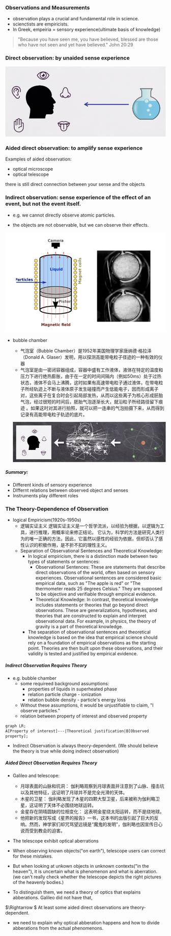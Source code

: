 ### Observations and Measurements

- observation plays a crucial and fundamental role in science. 
- scienctists are empiricists.
- In Greek, empeiria = sensory experience(ultimate basis of knowledge)

> "Because you have seen me, you have believed, blessed are those who have not seen and yet have believed." John 20:29

### Direct observation: by unaided sense experience

![](Pictures/observation01.png)

### Aided direct observation: to amplify sense experience

Examples of aided observation:
- optical microscope
- optical telescope

there is still direct connection between your sense and the objects

### Indirect observation: sense experience of the effect of an event, but not the event itself.

- e.g. we cannot directly observe atomic particles. 

- the objects are not observable, but we can observe their effects.

![](Pictures/observation02.png)

- bubble chamber
    - 气泡室（Bubble Chamber）是1952年美国物理学家唐纳德·格拉泽（Donald A. Glaser）发明，用以探测高能带电粒子径迹的一种有效的仪器
    - 气泡室是由一密闭容器组成，容器中盛有工作液体，液体在特定的温度和压力下进行绝热膨胀，由于在一定的时间间隔内（例如50ms）处于过热状态，液体不会马上沸腾，这时如果有高速带电粒子通过液体，在带电粒子所经轨迹上不断与液体原子发生碰撞而产生低能电子，因而形成离子对，这些离子在复合时会引起局部发热，从而以这些离子为核心形成胚胎气泡，经过很短的时间后，胚胎气泡逐渐长大，就沿粒子所经路径留下痕迹 。如果这时对其进行拍照，就可以把一连串的气泡拍摄下来，从而得到记录有高能带电粒子轨迹的底片。

    ![](Pictures/observation03.png)

##### Summary:
- Different kinds of sensory experience
- DIffernt relations between observed object and senses
- Instruments play different roles


### The Theory-Dependence of Observation

- logical Empiricism(1920s-1950s)
    - 逻辑实证主义 逻辑实证主义是一个哲学流派，以经验为根据，以逻辑为工具，进行推理，用概率论来修正结论。 它认为，科学的方法是研究人类行为的唯一正确的方法，因此，它虽然以感性的经验为依据，但却否认了感性认识的积极作用，是不折不扣的理性主义。
    - Separation of Observational Sentences and Theoretical Knowledge:
        - In logical empiricism, there is a distinction made between two types of statements or sentences:
            - Observational Sentences: These are statements that describe direct observations of the world, often based on sensory experiences. Observational sentences are considered basic empirical data, such as "The apple is red" or "The thermometer reads 25 degrees Celsius." They are supposed to be objective and verifiable through empirical evidence.
            - Theoretical Knowledge: In contrast, theoretical knowledge includes statements or theories that go beyond direct observations. These are generalizations, hypotheses, and theories that are constructed to explain and interpret observational data. For example, in physics, the theory of gravity is a part of theoretical knowledge.
        - The separation of observational sentences and theoretical knowledge is based on the idea that empirical science should rely on a foundation of empirical observations as the starting point. Theories are then built upon these observations, and their validity is tested and justified by empirical evidence.

##### Indirect Observation Requires Theory
- e.g. bubble chamber
    - some requireed background assumptions:
        - properties of liquids in superheated phase
        - relation particle charge - ionization
        - relation bubble density - particle's energy loss
    - Without these assumptions, it would be unjustifiable to claim, "I observe particles."
    - relation between property of interest and observed property

```mermaid
graph LR;
A[Property of interest]---|Theoretical justification|B[Observed property];
```

- Indirect Observation is always theory-dependent. (We should believe the theory is true while doing indirect observation)

##### Aided Direct Observation Requires Theory

- Galileo and telescope: 
    - 月球表面的山脉和坑洞： 伽利略观察到月球表面并注意到了山脉、撞击坑以及其他特征，这证明了月球并不是完全光滑的天体。
    - 木星的卫星： 伽利略发现了木星的四颗大型卫星，后来被称为伽利略卫星，这证明了天体不必围绕地球运转。
    - 金星存在阴晴圆缺的位相变化： 这表明金星绕太阳运转，而不是绕地球。
    - 他把新的发现写成《星界的报告》一书，这本书的出版引起了巨大的反响。然而，神学家们却咒骂望远镜是“魔鬼的发明”，伽利略也因宣传日心说而受到教会的迫害。

- The telescope exhibit optical aberrations
- When observing known objects("on earth"), telescope users can correct for these mistakes.
- But when looking at unkown objects in unknown contexts("in the heaven"), it is uncertain what is phenomenon and what is aberration. (we can't really check whether the telescope depicts the right pictures of the heavenly bodies.)
- To distinguish them, we need a theory of optics that explains abberations. Galileo did not have that, 


$\Rightarrow $ At least some aided direct observations are theory-dependent.

- we need to explain why optical abberation happens and how to divide abberations from the actual phenomenons. 
    